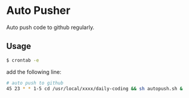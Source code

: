 # Auto Pusher
Auto push code to github regularly.

## Usage 
```sh
$ crontab -e
```
add the following line:
```bash
# auto push to github
45 23 * * 1-5 cd /usr/local/xxxx/daily-coding && sh autopush.sh &
```
